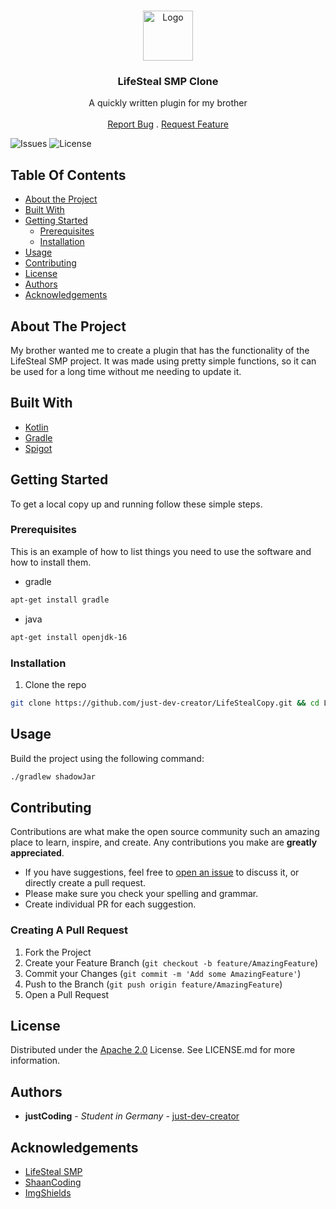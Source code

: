 <br/>
<p align="center">
  <a href="https://github.com/just-dev-creator/LifeStealCopy">
    <img src="https://gamepedia.cursecdn.com/minecraft_gamepedia/9/9b/Heart_of_the_Sea_JE1_BE2.png" alt="Logo" width="80" height="80">
  </a>

<h3 align="center">LifeSteal SMP Clone</h3>

  <p align="center">
    A quickly written plugin for my brother
    <br/>
    <br/>
    <a href="https://github.com/just-dev-creator/LifeStealCopy/issues">Report Bug</a>
    .
    <a href="https://github.com/just-dev-creator/LifeStealCopy/issues">Request Feature</a>
  </p>

[comment]: <> (![Downloads]&#40;https://img.shields.io/github/downloads/just-dev-creator/LifeStealCopy/total?style=for-the-badge&#41;)
![Issues](https://img.shields.io/github/issues/just-dev-creator/LifeStealCopy?style=for-the-badge&logo=GitHub)
![License](https://img.shields.io/github/license/just-dev-creator/LifeStealCopy?style=for-the-badge&logo=apache)

## Table Of Contents

* [About the Project](#about-the-project)
* [Built With](#built-with)
* [Getting Started](#getting-started)
    * [Prerequisites](#prerequisites)
    * [Installation](#installation)
* [Usage](#usage)
* [Contributing](#contributing)
* [License](#license)
* [Authors](#authors)
* [Acknowledgements](#acknowledgements)

## About The Project

My brother wanted me to create a plugin that has the functionality of the LifeSteal SMP project.
It was made using pretty simple functions, so it can be used for a long time without me needing to update it.

## Built With



* [Kotlin](https://kotlinlang.org/)
* [Gradle](https://gradle.org/)
* [Spigot](https://spigotmc.org/)

## Getting Started

To get a local copy up and running follow these simple steps.

### Prerequisites

This is an example of how to list things you need to use the software and how to install them.

* gradle

```sh
apt-get install gradle
```
* java
```sh
apt-get install openjdk-16
```

### Installation

1. Clone the repo

```sh
git clone https://github.com/just-dev-creator/LifeStealCopy.git && cd LifeStealCopy
```

## Usage

Build the project using the following command:
```sh
./gradlew shadowJar
```

## Contributing

Contributions are what make the open source community such an amazing place to learn, inspire, and create. Any contributions you make are **greatly appreciated**.
* If you have suggestions, feel free to [open an issue](https://github.com/just-dev-creator/LifeStealCopy/issues/new) to discuss it, or directly create a pull request.
* Please make sure you check your spelling and grammar.
* Create individual PR for each suggestion.

### Creating A Pull Request

1. Fork the Project
2. Create your Feature Branch (`git checkout -b feature/AmazingFeature`)
3. Commit your Changes (`git commit -m 'Add some AmazingFeature'`)
4. Push to the Branch (`git push origin feature/AmazingFeature`)
5. Open a Pull Request

## License

Distributed under the [Apache 2.0](http://www.apache.org/licenses/) License. See LICENSE.md for more information.

## Authors

* **justCoding** - *Student in Germany* - [just-dev-creator](https://github.com/just-dev-creator/)

## Acknowledgements

* [LifeSteal SMP](https://www.youtube.com/watch?v=86HAi1jTGOg)
* [ShaanCoding](https://github.com/ShaanCoding/)
* [ImgShields](https://shields.io/)
